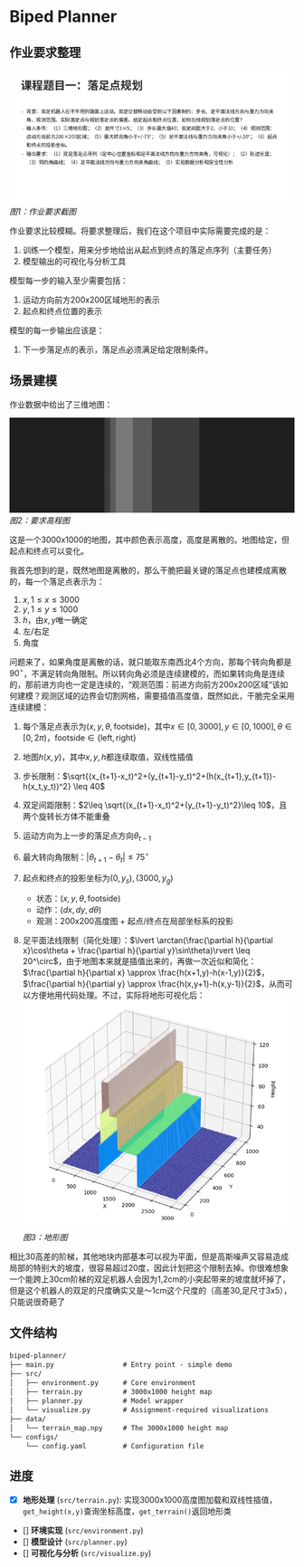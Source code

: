 # Biped Planner

## 作业要求整理

![assignment](assets/assignment.png)
*图1：作业要求截图*

作业要求比较模糊。将要求整理后，我们在这个项目中实际需要完成的是：

1. 训练一个模型，用来分步地给出从起点到终点的落足点序列（主要任务）
2. 模型输出的可视化与分析工具

模型每一步的输入至少需要包括：

1. 运动方向前方200x200区域地形的表示
2. 起点和终点位置的表示

模型的每一步输出应该是：

1. 下一步落足点的表示，落足点必须满足给定限制条件。

## 场景建模

作业数据中给出了三维地图：

![map](assets/map.jpg)
*图2：要求高程图*

这是一个3000x1000的地图，其中颜色表示高度，高度是离散的。地图给定，但起点和终点可以变化。

我首先想到的是，既然地图是离散的，那么干脆把最关键的落足点也建模成离散的，每一个落足点表示为：

1. $x,1\leq x\leq 3000$
2. $y,1\leq y\leq 1000$
3. $h$，由$x,y$唯一确定
4. 左/右足
5. 角度

问题来了，如果角度是离散的话，就只能取东南西北4个方向，那每个转向角都是$90^\circ$，不满足转向角限制。所以转向角必须是连续建模的，而如果转向角是连续的，那前进方向也一定是连续的，“观测范围：前进方向前方200x200区域“该如何建模？观测区域的边界会切割网格，需要插值高度值，既然如此，干脆完全采用连续建模：

1. 每个落足点表示为$(x,y,\theta, \text{footside})$，其中$x\in[0,3000],y\in[0,1000],\theta\in [0,2\pi)$，$\text{footside}\in\{\text{left},\text{right}\}$
2. 地图$h(x,y)$，其中$x,y,h$都连续取值，双线性插值
3. 步长限制：$\sqrt{(x_{t+1}-x_t)^2+(y_{t+1}-y_t)^2+(h(x_{t+1},y_{t+1})-h(x_t,y_t))^2} \leq 40$
4. 双足间距限制：$2\leq \sqrt{(x_{t+1}-x_t)^2+(y_{t+1}-y_t)^2}\leq 10$，且两个旋转长方体不能重叠
5. 运动方向为上一步的落足点方向$\theta_{t-1}$
6. 最大转向角限制：$\lvert \theta_{t+1}-\theta_t \rvert \leq 75^\circ$
7. 起点和终点的投影坐标为$(0,y_s),(3000,y_g)$

    - 状态：$(x,y,\theta,\text{footside})$
    - 动作：$(dx,dy,d\theta)$
    - 观测：200x200高度图 + 起点/终点在局部坐标系的投影

8. 足平面法线限制（简化处理）：$\lvert \arctan(\frac{\partial h}{\partial x}\cos\theta + \frac{\partial h}{\partial y}\sin\theta)\rvert \leq 20^\circ$，由于地图本来就是插值出来的，再做一次近似和简化：$\frac{\partial h}{\partial x} \approx \frac{h(x+1,y)-h(x-1,y)}{2}$，$\frac{\partial h}{\partial y} \approx \frac{h(x,y+1)-h(x,y-1)}{2}$，从而可以方便地用代码处理。不过，实际将地形可视化后：
![terrain](assets/terrain.png)
*图3：地形图*

相比30高差的阶梯，其他地块内部基本可以视为平面，但是高斯噪声又容易造成局部的特别大的坡度，很容易超过20度，因此计划把这个限制去掉。你很难想象一个能跨上30cm阶梯的双足机器人会因为1,2cm的小突起带来的坡度就坏掉了，但是这个机器人的双足的尺度确实又是～1cm这个尺度的（高差30,足尺寸3x5），只能说很奇葩了

## 文件结构

```file structure
biped-planner/
├── main.py                 # Entry point - simple demo
├── src/
│   ├── environment.py      # Core environment
│   ├── terrain.py          # 3000x1000 height map
│   ├── planner.py          # Model wrapper
│   └── visualize.py        # Assignment-required visualizations
├── data/
│   └── terrain_map.npy     # The 3000x1000 height map
└── configs/
    └── config.yaml         # Configuration file
```

## 进度

- [x] **地形处理** (`src/terrain.py`): 实现3000x1000高度图加载和双线性插值，`get_height(x,y)`查询坐标高度，`get_terrain()`返回地形类
- [] **环境实现** (`src/environment.py`)
- [] **模型设计** (`src/planner.py`)
- [] **可视化与分析** (`src/visualize.py`)
